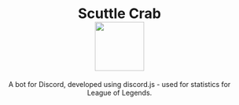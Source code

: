 # <h1 style align="center">Scuttle Crab <br> <img src="https://images-wixmp-ed30a86b8c4ca887773594c2.wixmp.com/f/bde1653e-d350-4702-8753-79ff1d8e79c5/dcbsrmc-5995b0fd-1fab-4825-a252-80d7ad46da42.png/v1/fill/w_894,h_894,strp/rift_scuttler_by_pumkimask_dcbsrmc-pre.png?token=eyJ0eXAiOiJKV1QiLCJhbGciOiJIUzI1NiJ9.eyJzdWIiOiJ1cm46YXBwOiIsImlzcyI6InVybjphcHA6Iiwib2JqIjpbW3siaGVpZ2h0IjoiPD0xMDI0IiwicGF0aCI6IlwvZlwvYmRlMTY1M2UtZDM1MC00NzAyLTg3NTMtNzlmZjFkOGU3OWM1XC9kY2Jzcm1jLTU5OTViMGZkLTFmYWItNDgyNS1hMjUyLTgwZDdhZDQ2ZGE0Mi5wbmciLCJ3aWR0aCI6Ijw9MTAyNCJ9XV0sImF1ZCI6WyJ1cm46c2VydmljZTppbWFnZS5vcGVyYXRpb25zIl19.xSOMUDWY5M_qELCvQNHEhJ2bGLyWcX3GHnyECEZBpmg" width="100"></h1>
<p align = "center">A bot for Discord, developed using discord.js - used for statistics for League of Legends.</p>

